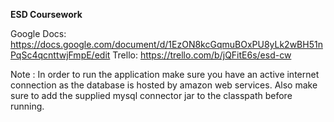<b>ESD Coursework</b>

Google Docs: https://docs.google.com/document/d/1EzON8kcGqmuBOxPU8yLk2wBH51nPqSc4qcnttwjFmpE/edit
Trello: https://trello.com/b/jQFitE6s/esd-cw

Note : In order to run the application make sure you have an active internet connection as the database is hosted by amazon web services. Also make sure to add the supplied mysql connector jar to the classpath before running.
